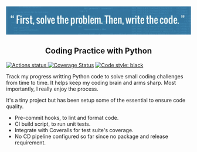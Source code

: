 <a href="#"><img alt="" src="https://raw.githubusercontent.com/lilyhe123/coding-practice/main/art/quote1.png"></a>

<h2 align="center">Coding Practice with Python</h2>

<p align="left">
	<a href="https://github.com/lilyhe123/coding-practice/actions/workflows/tests.yml"><img alt="Actions status" src="https://github.com/lilyhe123/coding-practice/actions/workflows/tests.yml/badge.svg"</a>
	<a href='https://coveralls.io/github/lilyhe123/coding-practice?branch=main'><img src='https://coveralls.io/repos/github/lilyhe123/coding-practice/badge.svg?branch=main' alt='Coverage Status' /></a>
	<a href="https://github.com/psf/black"><img alt="Code style: black" src="https://img.shields.io/badge/code%20style-black-000000.svg"></a>
</p>

Track my progress writting Python code to solve small coding challenges from time to time. It helps keep my coding brain and arms sharp. Most importantly, I really enjoy the process.

It's a tiny project but has been setup some of the essential to ensure code quality.
- Pre-commit hooks, to lint and format code.
- CI build script, to run unit tests.
- Integrate with Coveralls for test suite's coverage.
- No CD pipeline configured so far since no package and release requirement.

